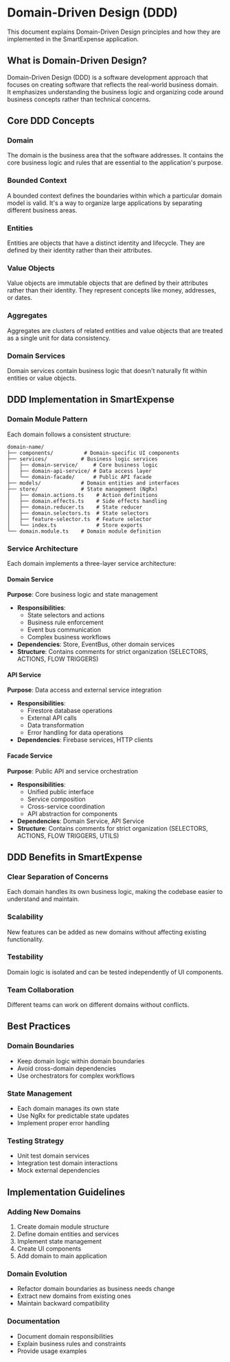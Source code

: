 # Domain-Driven Design (DDD)

This document explains Domain-Driven Design principles and how they are implemented in the SmartExpense application.

## What is Domain-Driven Design?

Domain-Driven Design (DDD) is a software development approach that focuses on creating software that reflects the real-world business domain. It emphasizes understanding the business logic and organizing code around business concepts rather than technical concerns.

## Core DDD Concepts

### Domain

The domain is the business area that the software addresses. It contains the core business logic and rules that are essential to the application's purpose.

### Bounded Context

A bounded context defines the boundaries within which a particular domain model is valid. It's a way to organize large applications by separating different business areas.

### Entities

Entities are objects that have a distinct identity and lifecycle. They are defined by their identity rather than their attributes.

### Value Objects

Value objects are immutable objects that are defined by their attributes rather than their identity. They represent concepts like money, addresses, or dates.

### Aggregates

Aggregates are clusters of related entities and value objects that are treated as a single unit for data consistency.

### Domain Services

Domain services contain business logic that doesn't naturally fit within entities or value objects.

## DDD Implementation in SmartExpense

### Domain Module Pattern

Each domain follows a consistent structure:

```
domain-name/
├── components/          # Domain-specific UI components
├── services/           # Business logic services
│   ├── domain-service/     # Core business logic
│   ├── domain-api-service/ # Data access layer
│   └── domain-facade/      # Public API facade
├── models/             # Domain entities and interfaces
├── store/              # State management (NgRx)
│   ├── domain.actions.ts    # Action definitions
│   ├── domain.effects.ts    # Side effects handling
│   ├── domain.reducer.ts    # State reducer
│   ├── domain.selectors.ts  # State selectors
│   ├── feature-selector.ts  # Feature selector
│   └── index.ts             # Store exports
└── domain.module.ts    # Domain module definition
```

### Service Architecture

Each domain implements a three-layer service architecture:

#### Domain Service
**Purpose**: Core business logic and state management
- **Responsibilities**: 
  - State selectors and actions
  - Business rule enforcement
  - Event bus communication
  - Complex business workflows
- **Dependencies**: Store, EventBus, other domain services
- **Structure**: Contains comments for strict organization (SELECTORS, ACTIONS, FLOW TRIGGERS)

#### API Service
**Purpose**: Data access and external service integration
- **Responsibilities**:
  - Firestore database operations
  - External API calls
  - Data transformation
  - Error handling for data operations
- **Dependencies**: Firebase services, HTTP clients

#### Facade Service
**Purpose**: Public API and service orchestration
- **Responsibilities**:
  - Unified public interface
  - Service composition
  - Cross-service coordination
  - API abstraction for components
- **Dependencies**: Domain Service, API Service
- **Structure**: Contains comments for strict organization (SELECTORS, ACTIONS, FLOW TRIGGERS, UTILS)

## DDD Benefits in SmartExpense

### Clear Separation of Concerns

Each domain handles its own business logic, making the codebase easier to understand and maintain.

### Scalability

New features can be added as new domains without affecting existing functionality.

### Testability

Domain logic is isolated and can be tested independently of UI components.

### Team Collaboration

Different teams can work on different domains without conflicts.

## Best Practices

### Domain Boundaries

- Keep domain logic within domain boundaries
- Avoid cross-domain dependencies
- Use orchestrators for complex workflows

### State Management

- Each domain manages its own state
- Use NgRx for predictable state updates
- Implement proper error handling

### Testing Strategy

- Unit test domain services
- Integration test domain interactions
- Mock external dependencies

## Implementation Guidelines

### Adding New Domains

1. Create domain module structure
2. Define domain entities and services
3. Implement state management
4. Create UI components
5. Add domain to main application

### Domain Evolution

- Refactor domain boundaries as business needs change
- Extract new domains from existing ones
- Maintain backward compatibility

### Documentation

- Document domain responsibilities
- Explain business rules and constraints
- Provide usage examples
